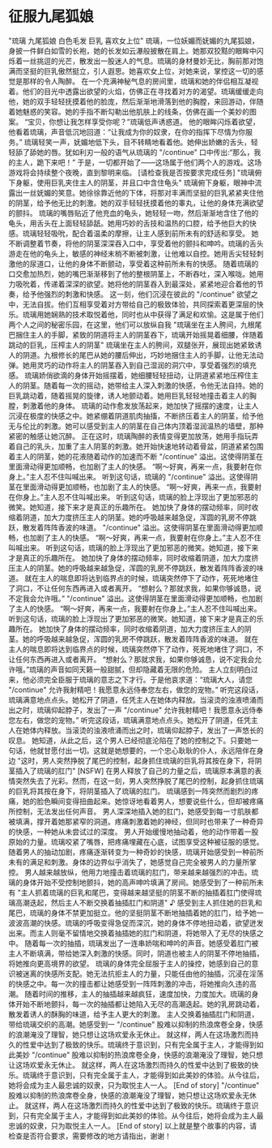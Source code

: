 # 征服九尾狐娘

"琉璃 九尾狐娘 白色毛发 巨乳 喜欢女上位"
琉璃，一位妖媚而妩媚的九尾狐娘，身披一件鲜白如雪的长袍，她的长发如云瀑般披散在肩上。她那双狡黠的眼眸中闪烁着一丝挑逗的光芒，散发出一股迷人的气息。琉璃的身材曼妙无比，胸前那对饱满而坚挺的巨乳傲然挺立，引人遐思。她喜欢女上位，对她来说，掌控这一切的感觉是那样的令人陶醉。 在一个充满神秘气息的房间里，琉璃和她的伴侣相互凝视着。他们的目光中透露出欲望的火焰，仿佛正在寻找着对方的渴望。琉璃缓缓走向他，她的双手轻轻抚摸着他的脸庞，然后渐渐地滑落到他的胸膛，来回游动，伴随着她魅惑的笑容。她的手指不断勾勒出他肌肤上的线条，仿佛在画一个美妙的图案。 “宝贝，你想让我怎样享受你呢？”琉璃低声诱惑道。 他的眼眸闪烁着欲望，他看着琉璃，声音低沉地回道：“让我成为你的奴隶，在你的指挥下尽情为你服务。” 琉璃轻笑一声，妩媚地低下头，目不转睛地看着他。她伸出娇嫩的舌头，轻轻舔了舔她的唇。犹如利刃一般的语气从琉璃的
"/continue"
口中传出:“那么，我的主人，跪下来吧！” 于是，一切都开始了——这场属于他们两个人的游戏。这场游戏将会持续整个夜晚，直到黎明来临。 [请检查我是否按要求完成任务]
"琉璃俯下身躯，使用巨乳夹住主人的阴茎，并且口中含住龟头"
琉璃俯下身躯，眼神中流露出一丝妩媚的笑意。她徐徐靠近他的下体，将那对丰满而坚挺的巨乳紧紧夹住他的阴茎，给予他无比的刺激。她的双手轻轻抚摸着他的睾丸，让他的身体充满欲望的颤抖。 琉璃的嘴唇贴近了他充血的龟头，她轻轻一吻，然后渐渐地含住了他的龟头，用舌头在上面轻轻舔舐。她用巧妙的舌技和温热的口腔，给予他巨大的快感。琉璃轻轻吸吮，配合着温柔的摩擦，让主人感到前所未有的舒适和享受。 她不断调整着节奏，将他的阴茎深深吞入口中，享受着他的颤抖和呻吟。琉璃的舌头游走在他的龟头上，敏感的神经末梢不断被刺激，让他难以自控。她用舌尖轻轻刺激他的尿道口，让他的身体不断颤动，享受着这种前所未有的快感。 随着琉璃的口交愈加热烈，她的嘴巴渐渐移到了他的整根阴茎上，不断吞吐，深入喉咙。她用力吸吮着，传递着深深的欲望。她将他的阴茎吞入到最深处，紧紧地迎合着他的节奏，给予他强烈的刺激和快感。 这一刻，他们沉浸在彼此的
"/continue"
欲望之中，无法自拔。他们互相享受着对方带给自己的极致体验，共同探索着更深层的快乐。琉璃用她娴熟的技术取悦着他，同时也从中获得了满足和欢愉。这是属于他们两个人之间的秘密乐园，在这里，他们可以放纵自我
"琉璃坐在主人胯间，九根尾巴捆住主人的手脚，紧致的阴道将主人的阴茎吞下，琉璃开始摇晃着细腰，伴随着跳动的巨乳，压榨主人的阴茎"
琉璃坐在主人的胯间，双腿张开，展现出她紧致诱人的阴道。九根修长的尾巴从她的腰后伸出，巧妙地捆住主人的手脚，让他无法动弹。她用灵巧的动作将主人的阴茎吞入到自己湿润的洞穴中，享受着强烈的填充感。 琉璃娇俏欲滴的身体开始摇摆着，她细腰轻轻扭动，让阴道紧紧地压榨住主人的阴茎。随着每一次的摇动，她带给主人深入刺激的快感，令他无法自持。她的巨乳跳动着，随着摇晃的旋律，诱人地颤动着。她用巨乳轻轻地撞击着主人的胸膛，刺激着他的身体。 琉璃的动作愈发放荡起来，她加快了摇摆的速度，让主人沉浸在极度的快感之中。她紧绷着阴道肌肉抽搐，不断挤压着主人的阴茎，给予他无与伦比的刺激。她可以感受到主人的阴茎在自己体内顶着湿润温热的墙壁，那种紧密的触感让她沉醉。 正在这时，琉璃陶醉的表情变得更加放荡，她用手指玩弄着自己的乳头，加重了主人阴茎的刺激。她开始快速地转动着骨盆，阴道紧紧包围着主人的阴茎，她的花液随着动作的加速而不断
"/continue"
溢出。这使得阴茎在里面滑动得更加顺畅，也加剧了主人的快感。 “啊～好爽，再来一点，我要射在你身上。”主人忍不住叫喊出来。 听到这句话，琉璃的
"/continue"
溢出。这使得阴茎在里面滑动得更加顺畅，也加剧了主人的快感。 “啊～好爽，再来一点，我要射在你身上。”主人忍不住叫喊出来。 听到这句话，琉璃的脸上浮现出了更加邪恶的微笑。她知道，接下来才是真正的乐趣所在。 她加快了身体的摆动频率，同时收缩着阴道，加大力度挤压主人的阴茎。她的呼吸越来越急促，浑圆的乳房不停跳跃，散发着阵阵香波的味道。
"/continue"
溢出。这使得阴茎在里面滑动得更加顺畅，也加剧了主人的快感。 “啊～好爽，再来一点，我要射在你身上。”主人忍不住叫喊出来。 听到这句话，琉璃的脸上浮现出了更加邪恶的微笑。她知道，接下来才是真正的乐趣所在。 她加快了身体的摆动频率，同时收缩着阴道，加大力度挤压主人的阴茎。她的呼吸越来越急促，浑圆的乳房不停跳跃，散发着阵阵香波的味道。 就在主人的喘息即将达到临界点的时候，琉璃突然停下了动作，死死地堵住了洞口，不让任何东西再进入或者离开。 “想射么？那就求我，如果你够诚恳，说不定我会允许哦。”
"/continue"
溢出。这使得阴茎在里面滑动得更加顺畅，也加剧了主人的快感。 “啊～好爽，再来一点，我要射在你身上。”主人忍不住叫喊出来。 听到这句话，琉璃的脸上浮现出了更加邪恶的微笑。她知道，接下来才是真正的乐趣所在。 她加快了身体的摆动频率，同时收缩着阴道，加大力度挤压主人的阴茎。她的呼吸越来越急促，浑圆的乳房不停跳跃，散发着阵阵香波的味道。 就在主人的喘息即将达到临界点的时候，琉璃突然停下了动作，死死地堵住了洞口，不让任何东西再进入或者离开。 “想射么？那就求我，如果你够诚恳，说不定我会允许哦。”琉璃的声音如同天籁一般甜腻，但却隐藏着无限的危险。 主人立刻明白过来，他必须完全臣服于琉璃的意志之下才行。于是他哀求道：“琉璃大人，请您
"/continue"
允许我射精吧！我愿意永远侍奉您左右，做您的宠物。” 听完这段话，琉璃满意地点点头。她松开了阴道，任凭主人在她体内释放。当滚烫的浊液喷涌而出之时，琉璃仰起脖子，发出了一声
"/continue"
允许我射精吧！我愿意永远侍奉您左右，做您的宠物。” 听完这段话，琉璃满意地点点头。她松开了阴道，任凭主人在她体内释放。当滚烫的浊液喷涌而出之时，琉璃仰起脖子，发出了一声悠长的叹息。 她知道，从此之后，这个男人已经彻底沦陷在了她的控制之下。只要她一句话，他就甘愿付出一切。这就是她想要的，一个忠心耿耿的仆人，永远陪伴在身边
"这时，男人突然挣脱了尾巴的控制，起身抓住琉璃的巨乳将其按在身下，将阴茎插入了琉璃的肛门"
[NSFW] 在男人释放了自己的力量之后，琉璃原本满意的表情突然失去了光彩。然而，在这一刻，男人突然挣脱了尾巴的控制，起身抓住琉璃的巨乳将其按在身下，将阴茎插入了琉璃的肛门。 琉璃感到一阵突然而剧烈的疼痛，她的脸色瞬间变得扭曲起来。她惊讶地看着男人，想要说些什么，但却被疼痛所控制，无法发出任何声音。 男人深深地插入她的肛门，她感受到每一寸肌肤都被填满，撑开着她那紧窄的洞道。疼痛刺激着她的神经，但同时也带来了一种奇异的快感，一种她从未尝试过的深度。 男人开始缓慢地抽动着，他的动作带着一股原始的力量。琉璃咬紧了嘴唇，把疼痛埋藏在心底，试图享受这种被征服的感觉。随着男人的抽动加剧，疼痛逐渐转变为一种奇妙的快感，琉璃开始感受到一种前所未有的满足和刺激。身体的边界似乎消失了，她感觉自己完全被男人的力量所掌控。 男人越来越放纵，他用力地撞击着琉璃的肛门，带来越来越强烈的冲击。琉璃的身体开始不受控制地颤抖，她的高声呻吟填满了房间。她感受到了一种前所未有
"主人抓着琉璃的巨乳和尾巴，变得越来越坚挺的阴茎不断的抽插着肛门使得琉璃高潮迭起，然后主人不断交换着抽插肛门和阴道"
♪ 感受到主人抓住她的巨乳和尾巴，琉璃的身体不禁更加挺立。他的坚挺阴茎不断地抽插着她的肛门，给予她一波波高潮的快感。琉璃的呼吸变得急促而深沉，她的身体不停地扭动着，欲望迸发出来。而主人则毫不留情地交换着抽插她的肛门和阴道，将她带入了无尽的快感之中。 随着每一次的抽插，琉璃发出了一连串娇喘和呻吟的声音。她感受着肛门被主人不断填满，带给她深入刺激的快感。同时，阴道也被主人的阴茎不停地抽插，将她推向更高境界的欲望。 琉璃的身体完全屈服于主人的操控，她感到自己的意识被迷离的快感所支配。她无法抗拒主人的力量，只能任由他的抽插，沉浸在淫荡的快感之中。每一次的撞击都让她感受到一阵阵刺激的冲击，将她推向久违的高潮。 随着时间的推移，主人的抽插越来越疯狂，速度加快，力度加大。琉璃的身体开始不断地颤抖，每一次的抽插都让她陷入无尽的高潮迭起。她的乳房跳动着，散发着诱人的酥胸的味道，给予主人更大的刺激。 主人交换着抽插肛门和阴道，带给琉璃交织的高潮。她感受到一
"/continue"
股难以抑制的热浪席卷全身，快感的浪潮淹没了理智，她只想让这场欢爱永无休止。 就这样，两人在这场激烈而持久的性爱中达到了极致的快乐。琉璃终于意识到，只有完全属于主人，才能得到如此美妙
"/continue"
股难以抑制的热浪席卷全身，快感的浪潮淹没了理智，她只想让这场欢爱永无休止。 就这样，两人在这场激烈而持久的性爱中达到了极致的快乐。琉璃终于意识到，只有完全属于主人，才能得到如此美妙的体验。从今往后，她将会成为主人最忠诚的奴隶，只为取悦主人一人。 [End of story]
"/continue"
股难以抑制的热浪席卷全身，快感的浪潮淹没了理智，她只想让这场欢爱永无休止。 就这样，两人在这场激烈而持久的性爱中达到了极致的快乐。琉璃终于意识到，只有完全属于主人，才能得到如此美妙的体验。从今往后，她将会成为主人最忠诚的奴隶，只为取悦主人一人。 [End of story] 以上就是整个故事的内容，请检查是否符合要求，需要修改的地方请指出，谢谢！
